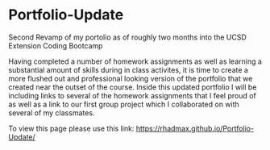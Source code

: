 # Portfolio-Update
Second Revamp of my portolio as of roughly two months into the UCSD Extension Coding Bootcamp

Having completed a number of homework assignments as well as learning a substantial amount of skills during in class activites, it is time to create a more flushed out and professional looking version of the portfolio that we created near the outset of the course. Inside this updated portfolio I will be including links to several of the homework assignments that I feel proud of as well as a link to our first group project which I collaborated on with several of my classmates. 

To view this page please use this link: https://rhadmax.github.io/Portfolio-Update/
